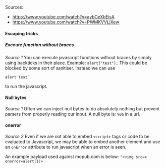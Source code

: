 Sources:
- https://www.youtube.com/watch?v=aybCeXhEjsA
- https://www.youtube.com/watch?v=PWMKVVLjXew

#### Escaping tricks
##### Execute function without braces
*Source 1*
You can execute javascript functions without braces by simply using backticks in their place.
Example:
`alert("test");`
This could be blocked by some sort of sanitiser. Instead we can use
```
alert`test`
```
to run the javascript.

#### Null bytes
*Source 1*
Often we can inject null bytes to do absolutely nothing but prevent parsers from properly reading our input. A null byte is: `%0a` in a url.

#### onerror
*Source 2*
Even if we are not able to embed `<script>` tags or code to be evaluated to Javascript, we may be able to embed another element and use an `onError` attribute to run javascript when an error is seen.

An example payload used against mopub.com is below:
`"><img src=x onerror=alert(1)>`
